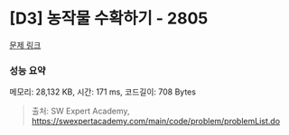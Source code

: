 # [D3] 농작물 수확하기 - 2805 

[문제 링크](https://swexpertacademy.com/main/code/problem/problemDetail.do?contestProbId=AV7GLXqKAWYDFAXB) 

### 성능 요약

메모리: 28,132 KB, 시간: 171 ms, 코드길이: 708 Bytes



> 출처: SW Expert Academy, https://swexpertacademy.com/main/code/problem/problemList.do